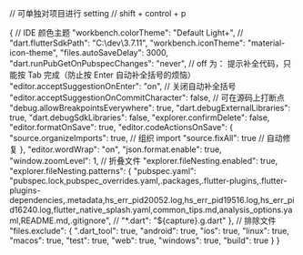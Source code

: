 // 可单独对项目进行 setting
// shift + control + p

{
    // IDE 颜色主题
    "workbench.colorTheme": "Default Light+",
    // "dart.flutterSdkPath": "C:\\dev\\3.7.11",
    "workbench.iconTheme": "material-icon-theme",
    "files.autoSaveDelay": 3000,
    "dart.runPubGetOnPubspecChanges": "never",
    // off 为： 提示补全代码，只能按 Tab 完成（防止按 Enter 自动补全括号的烦恼）
    "editor.acceptSuggestionOnEnter": "on",
    // 关闭自动补全括号
    "editor.acceptSuggestionOnCommitCharacter": false,
    // 可在源码上打断点
    "debug.allowBreakpointsEverywhere": true,
    "dart.debugExternalLibraries": true,
    "dart.debugSdkLibraries": false,
    "explorer.confirmDelete": false,
    "editor.formatOnSave": true,
    "editor.codeActionsOnSave": {
        "source.organizeImports": true, // 组织 import
        "source.fixAll": true // 自动修复
    },
    "editor.wordWrap": "on",
    "json.format.enable": true,
    "window.zoomLevel": 1,
    // 折叠文件
    "explorer.fileNesting.enabled": true,
    "explorer.fileNesting.patterns": {
        "pubspec.yaml": "pubspec.lock,pubspec_overrides.yaml,.packages,.flutter-plugins,.flutter-plugins-dependencies,.metadata,hs_err_pid20052.log,hs_err_pid19516.log,hs_err_pid16240.log,flutter_native_splash.yaml,common_tips.md,analysis_options.yaml,README.md,.gitignore",
        // "*.dart": "${capture}.g.dart"
    },
    // 排除文件
    "files.exclude": {
        ".dart_tool": true,
        "android": true,
        "ios": true,
        "linux": true,
        "macos": true,
        "test": true,
        "web": true,
        "windows": true,
        "build": true
    }
}
